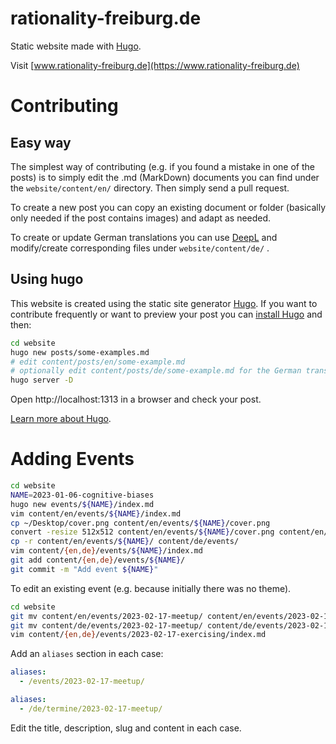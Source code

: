 # rationality-freiburg.de

Static website made with [Hugo](https://gohugo.io/).

Visit [www.rationality-freiburg.de](https://www.rationality-freiburg.de)


# Contributing

## Easy way

The simplest way of contributing (e.g. if you found a mistake in one of the
posts) is to simply edit the .md (MarkDown) documents you can find under the
`website/content/en/` directory. Then simply send a pull request.

To create a new post you can copy an existing document or folder (basically
only needed if the post contains images) and adapt as needed.

To create or update German translations you can use
[DeepL](https://www.deepl.com/translator) and modify/create corresponding files
under `website/content/de/` .


## Using hugo

This website is created using the static site generator
[Hugo](https://gohugo.io/). If you want to contribute frequently or want to
preview your post you can [install
Hugo](https://gohugo.io/getting-started/installing/) and then:

```bash
cd website
hugo new posts/some-examples.md
# edit content/posts/en/some-example.md
# optionally edit content/posts/de/some-example.md for the German translation
hugo server -D
```

Open http://localhost:1313 in a browser and check your post.

[Learn more about Hugo](https://gohugo.io/getting-started/quick-start/).


# Adding Events

```bash
cd website
NAME=2023-01-06-cognitive-biases
hugo new events/${NAME}/index.md
vim content/en/events/${NAME}/index.md
cp ~/Desktop/cover.png content/en/events/${NAME}/cover.png
convert -resize 512x512 content/en/events/${NAME}/cover.png content/en/events/${NAME}/cover.png
cp -r content/en/events/${NAME}/ content/de/events/
vim content/{en,de}/events/${NAME}/index.md
git add content/{en,de}/events/${NAME}/
git commit -m "Add event ${NAME}"
```

To edit an existing event (e.g. because initially there was no theme).

```bash
cd website
git mv content/en/events/2023-02-17-meetup/ content/en/events/2023-02-17-exercising/
git mv content/de/events/2023-02-17-meetup/ content/de/events/2023-02-17-exercising/
vim content/{en,de}/events/2023-02-17-exercising/index.md
```

Add an `aliases` section in each case:

```yaml
aliases:
  - /events/2023-02-17-meetup/
```

```yaml
aliases:
  - /de/termine/2023-02-17-meetup/
```

Edit the title, description, slug and content in each case.
